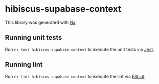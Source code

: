 # hibiscus-supabase-context

This library was generated with [Nx](https://nx.dev).

## Running unit tests

Run `nx test hibiscus-supabase-context` to execute the unit tests via [Jest](https://jestjs.io).

## Running lint

Run `nx lint hibiscus-supabase-context` to execute the lint via [ESLint](https://eslint.org/).

